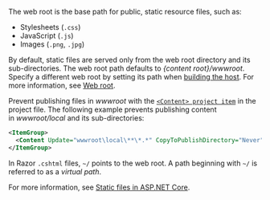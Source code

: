 The web root is the base path for public, static resource files, such as:

- Stylesheets (`.css`)
- JavaScript (`.js`)
- Images (`.png`, `.jpg`)

By default, static files are served only from the web root directory and its sub-directories. The web root path defaults to _{content root}/wwwroot_. Specify a different web root by setting its path when [building the host](https://learn.microsoft.com/en-us/aspnet/core/fundamentals/?view=aspnetcore-7.0&tabs=windows#host). For more information, see [Web root](https://learn.microsoft.com/en-us/aspnet/core/fundamentals/host/generic-host?view=aspnetcore-7.0#webroot).

Prevent publishing files in _wwwroot_ with the [`<Content> project item`](https://learn.microsoft.com/en-us/visualstudio/msbuild/common-msbuild-project-items#content) in the project file. The following example prevents publishing content in _wwwroot/local_ and its sub-directories:

``` XML
<ItemGroup>
  <Content Update="wwwroot\local\**\*.*" CopyToPublishDirectory="Never" />
</ItemGroup>

```

In Razor `.cshtml` files, `~/` points to the web root. A path beginning with `~/` is referred to as a _virtual path_.

For more information, see [Static files in ASP.NET Core](https://learn.microsoft.com/en-us/aspnet/core/fundamentals/static-files?view=aspnetcore-7.0).